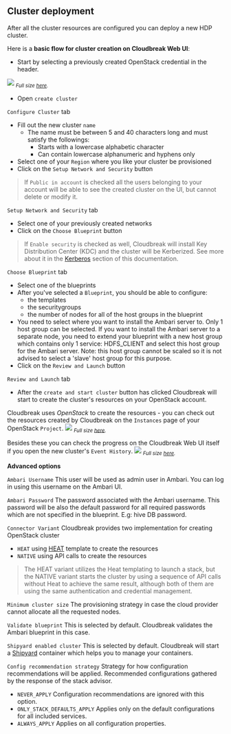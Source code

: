 ## Cluster deployment

After all the cluster resources are configured you can deploy a new HDP cluster.

Here is a **basic flow for cluster creation on Cloudbreak Web UI**:

 - Start by selecting a previously created OpenStack credential in the header.

![](/images/os-credentials.png)
<sub>*Full size [here](/images/os-credentials.png).*</sub>

 - Open `create cluster`

`Configure Cluster` tab

 - Fill out the new cluster `name`
    - The name must be between 5 and 40 characters long and must satisfy the followings:
        - Starts with a lowercase alphabetic character
        - Can contain lowercase alphanumeric and hyphens only
 - Select one of your `Region` where you like your cluster be provisioned
 - Click on the `Setup Network and Security` button
>If `Public in account` is checked all the users belonging to your account will be able to see the created cluster on
 the UI, but cannot delete or modify it.

`Setup Network and Security` tab

 - Select one of your previously created networks
 - Click on the `Choose Blueprint` button
>If `Enable security` is checked as well, Cloudbreak will install Key Distribution Center (KDC) and the cluster will 
be Kerberized. See more about it in the [Kerberos](kerberos.md) section of this documentation.

`Choose Blueprint` tab

 - Select one of the blueprints
 - After you've selected a `Blueprint`, you should be able to configure:
    - the templates
    - the securitygroups
    - the number of nodes for all of the host groups in the blueprint
 - You need to select where you want to install the Ambari server to. Only 1 host group can be selected.
   If you want to install the Ambari server to a separate node, you need to extend your blueprint with a new host group
   which contains only 1 service: HDFS_CLIENT and select this host group for the Ambari server. Note: this host group cannot be scaled so 
   it is not advised to select a 'slave' host group for this purpose.
 - Click on the `Review and Launch` button

`Review and Launch` tab

 - After the `create and start cluster` button has clicked Cloudbreak will start to create the cluster's resources on 
 your OpenStack account.

Cloudbreak uses *OpenStack* to create the resources - you can check out the resources created by Cloudbreak
 on the `Instances` page of your OpenStack `Project`.
![](/images/os-computeimages.png)
<sub>*Full size [here](/images/os-computeimages.png).*</sub>

Besides these you can check the progress on the Cloudbreak Web UI itself if you open the new cluster's `Event History`.
![](/images/os-eventhistory.png)
<sub>*Full size [here](/images/os-eventhistory.png).*</sub>

**Advanced options**

`Ambari Username` This user will be used as admin user in Ambari. You can log in using this username on the Ambari UI.

`Ambari Password` The password associated with the Ambari username. This password will be also the default password for all required passwords which are not specified in the blueprint. E.g: hive DB password.

`Connector Variant` Cloudbreak provides two implementation for creating OpenStack cluster

* `HEAT` using [HEAT](https://wiki.openstack.org/wiki/Heat) template to create the resources
* `NATIVE` using API calls to create the resources

>The HEAT variant utilizes the Heat templating to launch a stack, but the NATIVE variant starts the cluster
  by using a sequence of API calls without Heat to achieve the same result, although both of them are using the same 
  authentication and credential management.

`Minimum cluster size` The provisioning strategy in case the cloud provider cannot allocate all the requested nodes.

`Validate blueprint` This is selected by default. Cloudbreak validates the Ambari blueprint in this case.

`Shipyard enabled cluster` This is selected by default. Cloudbreak will start a [Shipyard](https://shipyard-project.com/) container which helps you to manage your containers.

`Config recommendation strategy` Strategy for how configuration recommendations will be applied. Recommended 
configurations gathered by the response of the stack advisor. 

* `NEVER_APPLY`               Configuration recommendations are ignored with this option.
* `ONLY_STACK_DEFAULTS_APPLY` Applies only on the default configurations for all included services.
* `ALWAYS_APPLY`              Applies on all configuration properties.
